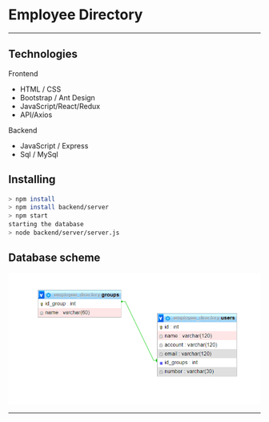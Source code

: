 # Employee Directory

---

## Technologies

Frontend
- HTML / CSS
- Bootstrap / Ant Design
- JavaScript/React/Redux
- API/Axios

Backend
- JavaScript / Express
- Sql / MySql

## Installing
```sh
> npm install
> npm install backend/server
> npm start
starting the database
> node backend/server/server.js
```

## Database scheme
![databaseScheme](./databaseScheme.jpg) 



---


